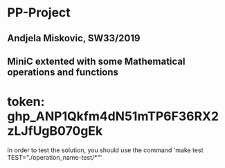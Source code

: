 # PP-Project
## Andjela Miskovic, SW33/2019
## MiniC extented with some Mathematical operations and functions

# token: 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

In order to test the solution, you should use the command 'make test TEST="./operation_name-test/*"'
